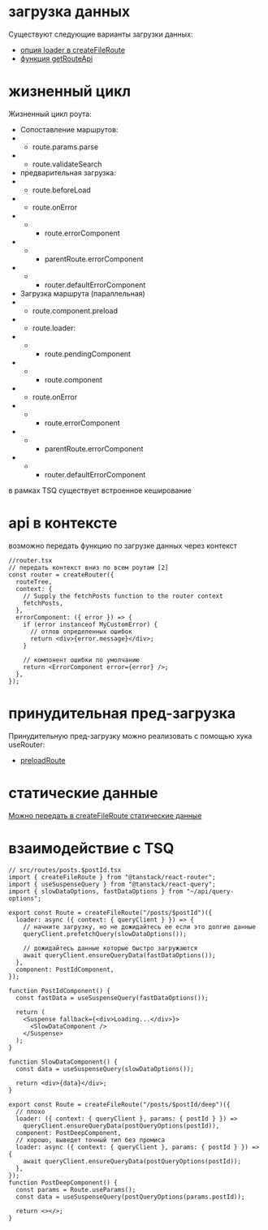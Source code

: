 # загрузка данных

Существуют следующие варианты загрузки данных:

- [опция loader в createFileRoute](./functions/createFileRoute.md#функция-loader)
- [функция getRouteApi](./functions/getRouteApi.md)

# жизненный цикл

Жизненный цикл роута:

- Сопоставление маршрутов:
- - route.params.parse
- - route.validateSearch
- предварительная загрузка:
- - route.beforeLoad
- - route.onError
- - - route.errorComponent
- - - parentRoute.errorComponent
- - - router.defaultErrorComponent
- Загрузка маршрута (параллельная)
- - route.component.preload
- - route.loader:
- - - route.pendingComponent
- - - route.component
- - route.onError
- - - route.errorComponent
- - - parentRoute.errorComponent
- - - router.defaultErrorComponent

в рамках TSQ существует встроенное кеширование

# api в контексте

возможно передать функцию по загрузке данных через контекст

```tsx
//router.tsx
// передать контекст вниз по всем роутам [2]
const router = createRouter({
  routeTree,
  context: {
    // Supply the fetchPosts function to the router context
    fetchPosts,
  },
  errorComponent: ({ error }) => {
    if (error instanceof MyCustomError) {
      // отлов определенных ошибок
      return <div>{error.message}</div>;
    }

    // компонент ошибки по умолчанию
    return <ErrorComponent error={error} />;
  },
});
```

# принудительная пред-загрузка

Принудительную пред-загрузку можно реализовать с помощью хука useRouter:

- [preloadRoute](./hooks/useRouter.md)

# статические данные

[Можно передать в createFileRoute статические данные](./functions/createFileRoute.md#staticdata)

# взаимодействие с TSQ

```tsx
// src/routes/posts.$postId.tsx
import { createFileRoute } from "@tanstack/react-router";
import { useSuspenseQuery } from "@tanstack/react-query";
import { slowDataOptions, fastDataOptions } from "~/api/query-options";

export const Route = createFileRoute("/posts/$postId")({
  loader: async ({ context: { queryClient } }) => {
    // начните загрузку, но не дожидайтесь ее если это долгие данные
    queryClient.prefetchQuery(slowDataOptions());

    // дожидайтесь данные которые быстро загружаются
    await queryClient.ensureQueryData(fastDataOptions());
  },
  component: PostIdComponent,
});

function PostIdComponent() {
  const fastData = useSuspenseQuery(fastDataOptions());

  return (
    <Suspense fallback={<div>Loading...</div>}>
      <SlowDataComponent />
    </Suspense>
  );
}

function SlowDataComponent() {
  const data = useSuspenseQuery(slowDataOptions());

  return <div>{data}</div>;
}
```

```tsx
export const Route = createFileRoute("/posts/$postId/deep")({
  // плохо
  loader: ({ context: { queryClient }, params: { postId } }) =>
    queryClient.ensureQueryData(postQueryOptions(postId)),
  component: PostDeepComponent,
  // хорошо, выведет точный тип без промиса
  loader: async ({ context: { queryClient }, params: { postId } }) => {
    await queryClient.ensureQueryData(postQueryOptions(postId));
  },
});
function PostDeepComponent() {
  const params = Route.useParams();
  const data = useSuspenseQuery(postQueryOptions(params.postId));

  return <></>;
}
```
